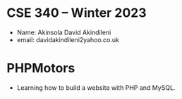 # CSE 340 – Winter 2023
- Name: Akinsola David Akindileni
- email: davidakindileni2yahoo.co.uk

# PHPMotors
- Learning how to build a website with PHP and MySQL.
